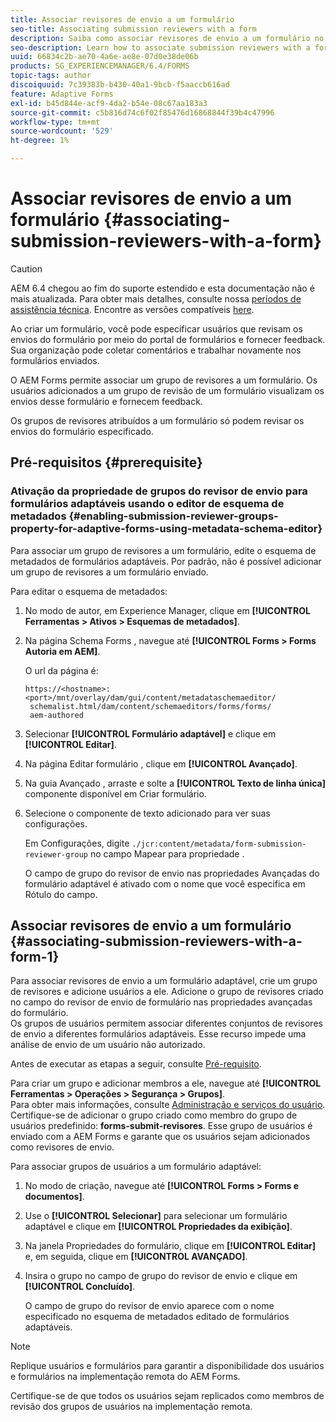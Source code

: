 ```yaml
---
title: Associar revisores de envio a um formulário
seo-title: Associating submission reviewers with a form
description: Saiba como associar revisores de envio a um formulário no AEM Forms. Os revisores associados revisam um formulário enviado pelo portal de formulários.
seo-description: Learn how to associate submission reviewers with a form in AEM Forms. Associated reviewers review a form submitted via forms portal.
uuid: 66834c2b-ae70-4a6e-ae8e-07d0e38de06b
products: SG_EXPERIENCEMANAGER/6.4/FORMS
topic-tags: author
discoiquuid: 7c39383b-b430-40a1-9bcb-f5aaccb616ad
feature: Adaptive Forms
exl-id: b45d844e-acf9-4da2-b54e-08c67aa183a3
source-git-commit: c5b816d74c6f02f85476d16868844f39b4c47996
workflow-type: tm+mt
source-wordcount: '529'
ht-degree: 1%

---
```


# Associar revisores de envio a um formulário  {#associating-submission-reviewers-with-a-form}

>[!CAUTION]
>
>AEM 6.4 chegou ao fim do suporte estendido e esta documentação não é mais atualizada. Para obter mais detalhes, consulte nossa [períodos de assistência técnica](https://helpx.adobe.com/br/support/programs/eol-matrix.html). Encontre as versões compatíveis [here](https://experienceleague.adobe.com/docs/).

Ao criar um formulário, você pode especificar usuários que revisam os envios do formulário por meio do portal de formulários e fornecer feedback. Sua organização pode coletar comentários e trabalhar novamente nos formulários enviados.

O AEM Forms permite associar um grupo de revisores a um formulário. Os usuários adicionados a um grupo de revisão de um formulário visualizam os envios desse formulário e fornecem feedback.

Os grupos de revisores atribuídos a um formulário só podem revisar os envios do formulário especificado.

## Pré-requisitos {#prerequisite}

### Ativação da propriedade de grupos do revisor de envio para formulários adaptáveis usando o editor de esquema de metadados {#enabling-submission-reviewer-groups-property-for-adaptive-forms-using-metadata-schema-editor}

Para associar um grupo de revisores a um formulário, edite o esquema de metadados de formulários adaptáveis. Por padrão, não é possível adicionar um grupo de revisores a um formulário enviado.

Para editar o esquema de metadados:

1. No modo de autor, em Experience Manager, clique em **[!UICONTROL Ferramentas > Ativos > Esquemas de metadados]**.
1. Na página Schema Forms , navegue até **[!UICONTROL Forms > Forms Autoria em AEM]**.

   O url da página é:

   ```
   https://<hostname>:<port>/mnt/overlay/dam/gui/content/metadataschemaeditor/
    schemalist.html/dam/content/schemaeditors/forms/forms/
    aem-authored
   ```

1. Selecionar **[!UICONTROL Formulário adaptável]** e clique em **[!UICONTROL Editar]**.
1. Na página Editar formulário , clique em **[!UICONTROL Avançado]**.
1. Na guia Avançado , arraste e solte a **[!UICONTROL Texto de linha única]** componente disponível em Criar formulário.
1. Selecione o componente de texto adicionado para ver suas configurações.

   Em Configurações, digite `./jcr:content/metadata/form-submission-reviewer-group` no campo Mapear para propriedade .

   O campo de grupo do revisor de envio nas propriedades Avançadas do formulário adaptável é ativado com o nome que você especifica em Rótulo do campo.

## Associar revisores de envio a um formulário {#associating-submission-reviewers-with-a-form-1}

Para associar revisores de envio a um formulário adaptável, crie um grupo de revisores e adicione usuários a ele. Adicione o grupo de revisores criado no campo do revisor de envio de formulário nas propriedades avançadas do formulário.\
Os grupos de usuários permitem associar diferentes conjuntos de revisores de envio a diferentes formulários adaptáveis. Esse recurso impede uma análise de envio de um usuário não autorizado.

Antes de executar as etapas a seguir, consulte [Pré-requisito](/help/forms/using/adding-reviewers-form.md#prerequisite).

Para criar um grupo e adicionar membros a ele, navegue até **[!UICONTROL Ferramentas > Operações > Segurança > Grupos]**.\
Para obter mais informações, consulte [Administração e serviços do usuário](/help/sites-administering/security.md).\
Certifique-se de adicionar o grupo criado como membro do grupo de usuários predefinido: **forms-submit-revisores**. Esse grupo de usuários é enviado com a AEM Forms e garante que os usuários sejam adicionados como revisores de envio.

Para associar grupos de usuários a um formulário adaptável:

1. No modo de criação, navegue até **[!UICONTROL Forms > Forms e documentos]**.
1. Use o **[!UICONTROL Selecionar]** para selecionar um formulário adaptável e clique em **[!UICONTROL Propriedades da exibição]**.
1. Na janela Propriedades do formulário, clique em **[!UICONTROL Editar]** e, em seguida, clique em **[!UICONTROL AVANÇADO]**.
1. Insira o grupo no campo de grupo do revisor de envio e clique em **[!UICONTROL Concluído]**.

   O campo de grupo do revisor de envio aparece com o nome especificado no esquema de metadados editado de formulários adaptáveis.

>[!NOTE]
>
>Replique usuários e formulários para garantir a disponibilidade dos usuários e formulários na implementação remota do AEM Forms.
>
>Certifique-se de que todos os usuários sejam replicados como membros de revisão dos grupos de usuários na implementação remota.
